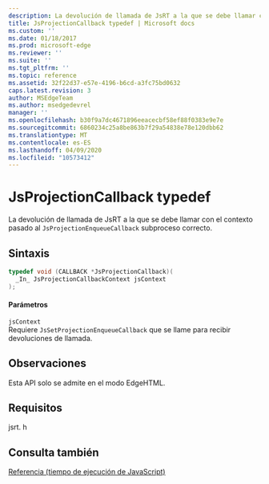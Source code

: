 ```yaml
---
description: La devolución de llamada de JsRT a la que se debe llamar con el contexto pasado al `JsProjectionEnqueueCallback` subproceso correcto.
title: JsProjectionCallback typedef | Microsoft docs
ms.custom: ''
ms.date: 01/18/2017
ms.prod: microsoft-edge
ms.reviewer: ''
ms.suite: ''
ms.tgt_pltfrm: ''
ms.topic: reference
ms.assetid: 32f22d37-e57e-4196-b6cd-a3fc75bd0632
caps.latest.revision: 3
author: MSEdgeTeam
ms.author: msedgedevrel
manager: ''
ms.openlocfilehash: b30f9a7dc4671896eeacecbf58ef88f0383e9e7e
ms.sourcegitcommit: 6860234c25a8be863b7f29a54838e78e120dbb62
ms.translationtype: MT
ms.contentlocale: es-ES
ms.lasthandoff: 04/09/2020
ms.locfileid: "10573412"
---
```

# JsProjectionCallback typedef
La devolución de llamada de JsRT a la que se debe llamar con el contexto pasado al `JsProjectionEnqueueCallback` subproceso correcto.  
  
## Sintaxis  
  
```cpp  
typedef void (CALLBACK *JsProjectionCallback)(  
  _In_ JsProjectionCallbackContext jsContext  
);  
```  
  
#### Parámetros  
 `jsContext`  
 Requiere `JsSetProjectionEnqueueCallback` que se llame para recibir devoluciones de llamada.  
  
## Observaciones  
 Esta API solo se admite en el modo EdgeHTML.  
  
## Requisitos  
 jsrt. h  
  
## Consulta también  
 [Referencia (tiempo de ejecución de JavaScript)](../chakra-hosting/reference-javascript-runtime.md)